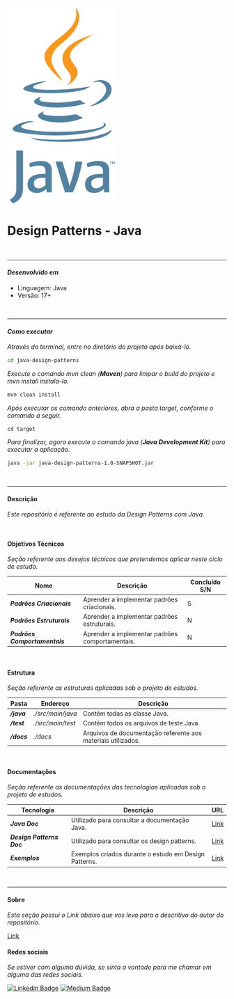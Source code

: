 <img src="./docs/images/java_image.png " width=250>

# Design Patterns - Java

</br>

<hr>

#### ***Desenvolvido em***

- Linguagem: Java
- Versão: 17+

</br>

<hr>

#### ***Como executar***

*Através do terminal, entre no diretório do projeto após baixá-lo.*

```bash
cd java-design-patterns
```

*Execute o comando mvn clean (**Maven**) para limpar o build do projeto e mvn install instala-lo.*

``` bash
mvn clean install
```

*Após executar os comando anteriores, abra a pasta target, conforme o comando a seguir.*

``` 
cd target
```

*Para finalizar, agora execute o comando java (**Java Development Kit**) para executar a aplicação.*

``` bash
java -jar java-design-patterns-1.0-SNAPSHOT.jar
```

</br>

<hr>


#### **Descrição**

*Este repositório é referente ao estudo da Design Patterns com Java.*

</br>

#### **Objetivos Técnicos**

*Seção referente aos desejos técnicos que pretendemos aplicar neste ciclo de estudo.*

| Nome                          | Descrição                                       | Concluído S/N |
| ----------------------------- | ----------------------------------------------- | ------------- |
| ***Padrões Criacionais***     | Aprender a implementar padrões criacionais.     | S             |
| ***Padrões Estruturais***     | Aprender a implementar padrões estruturais.     | N             |
| ***Padrões Comportamentais*** | Aprender a implementar padrões comportamentais. | N             |

</br>

#### **Estrutura**

*Seção referente as estruturas aplicadas sob o projeto de estudos.*

| Pasta       | Endereço          | Descrição                                                    |
| ----------- | ----------------- | ------------------------------------------------------------ |
| ***/java*** | *./src/main/java* | Contém todas as classe Java.                                 |
| ***/test*** | *./src/main/test* | Contém todos os arquivos de teste Java.                      |
| ***/docs*** | *./docs*          | Arquivos de documentação referente aos materiais utilizados. |

</br>

#### **Documentações**

*Seção referente as documentações das tecnologias aplicadas sob o projeto de estudos.*

| Tecnologia                | Descrição                                             | URL                                                   |
| ------------------------- | ----------------------------------------------------- | ----------------------------------------------------- |
| ***Java Doc***            | Utilizado para consultar a documentação Java.         | [Link](https://docs.oracle.com/en/java/)              |
| ***Design Patterns Doc*** | Utilizado para consultar os design patterns.          | [Link](https://refactoring.guru/design-patterns/java) |
| ***Exemplos***            | Exemplos criados durante o estudo em Design Patterns. | [Link](./docs/pages/Examples.md)                      |

</br>

<hr>

#### **Sobre**

*Esta seção possuí o Link abaixo que vos leva para o descritivo do autor do repositório.*

[Link](./docs/pages/Author.md)

#### **Redes sociais**

*Se estiver com alguma dúvida, se sinta a vontade para me chamar em alguma das redes sociais.*

[![Linkedin Badge](https://img.shields.io/badge/-Linkedin-blue?style=for-the-badge&logo=Linkedin&logoColor=white&link=https://github.com/DiegoJCordeiro)](https://www.linkedin.com/in/diego-cordeiro-552948229/) [![Medium Badge](https://img.shields.io/badge/-Medium-black?style=for-the-badge&logo=Medium&logoColor=white&link=https://github.com/DiegoJCordeiro)](https://medium.com/@diegocordeiro.contatos)
